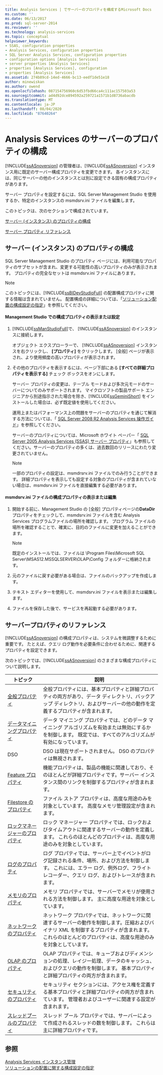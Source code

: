 ```yaml
---
title: Analysis Services | でサーバーのプロパティを構成するMicrosoft Docs
ms.custom: ''
ms.date: 06/13/2017
ms.prod: sql-server-2014
ms.reviewer: ''
ms.technology: analysis-services
ms.topic: conceptual
helpviewer_keywords:
- SSAS, configuration properties
- Analysis Services, configuration properties
- SQL Server Analysis Services, configuration properties
- configuration options [Analysis Services]
- server properties [Analysis Services]
- properties [Analysis Services], configuration
- properties [Analysis Services]
ms.assetid: 274b89cd-14ed-4666-bc13-eedf1de51e18
author: minewiskan
ms.author: owend
ms.openlocfilehash: 087154756960c6d53fbd66ca4c111ac157503a53
ms.sourcegitcommit: ad4d92dce894592a259721a1571b1d8736abacdb
ms.translationtype: MT
ms.contentlocale: ja-JP
ms.lasthandoff: 08/04/2020
ms.locfileid: "87640264"
---
```

# <a name="configure-server-properties-in-analysis-services"></a>Analysis Services のサーバーのプロパティの構成
  [!INCLUDE[ssASnoversion](../../includes/ssasnoversion-md.md)] の管理者は、[!INCLUDE[ssASnoversion](../../includes/ssasnoversion-md.md)] インスタンス用に既定のサーバー構成プロパティを変更できます。 各インスタンスには、同じサーバーの他のインスタンスとは別に設定できる固有の構成プロパティがあります。  
  
 サーバー プロパティを設定するには、SQL Server Management Studio を使用するか、特定のインスタンスの msmdsrv.ini ファイルを編集します。  
  
 このトピックは、次のセクションで構成されています。  
  
 [サーバー (インスタンス) のプロパティの構成](#bkmk_config)  
  
 [サーバー プロパティ リファレンス](#bkmk_ref)  
  
##  <a name="configure-server-instance-properties"></a><a name="bkmk_config"></a>サーバー (インスタンス) のプロパティの構成  
 SQL Server Management Studio のプロパティ ページには、利用可能なプロパティのサブセットが含まれ、変更する可能性の高いプロパティのみが表示されます。 プロパティの完全なセットは msmdsrv.ini ファイルにあります。  
  
> [!NOTE]  
>  このトピックには、[!INCLUDE[ssBIDevStudioFull](../../includes/ssbidevstudiofull-md.md)] の配置構成プロパティに関する情報は含まれていません。 配置構成の詳細については、「[ソリューション配置の構成設定の指定](../multidimensional-models/deployment-script-files-solution-deployment-config-settings.md)」を参照してください。  
  
#### <a name="view-or-set-configuration-properties-in-management-studio"></a>Management Studio での構成プロパティの表示または設定  
  
1.  [!INCLUDE[ssManStudioFull](../../includes/ssmanstudiofull-md.md)]で、 [!INCLUDE[ssASnoversion](../../includes/ssasnoversion-md.md)] のインスタンスに接続します。  
  
     オブジェクト エクスプローラーで、 [!INCLUDE[ssASnoversion](../../includes/ssasnoversion-md.md)] インスタンスを右クリックし、 **[プロパティ]** をクリックします。 [全般] ページが表示され、より使用頻度の高いプロパティが表示されます。  
  
2.  その他のプロパティを表示するには、ページ下部にある **[すべての詳細プロパティを表示する]** チェック ボックスをオンにします。  
  
     サーバー プロパティの変更は、テーブル モードおよび多次元モードのサーバーについてのみサポートされます。 マイクロソフトの製品サポート エンジニアから別途指示された場合を除き、[!INCLUDE[ssGeminiShort](../../includes/ssgeminishort-md.md)] をインストールした場合は、必ず既定値を使用してください。  
  
     運用上またはパフォーマンス上の問題をサーバーのプロパティを通じて解消する方法については、「 [SQL Server 2008 R2 Analysis Services 操作ガイド](https://go.microsoft.com/fwlink/?LinkID=225539)」を参照してください。  
  
     サーバーのプロパティについては、Microsoft ホワイト ペーパー「 [SQL Server 2005 Analysis Services (SSAS) サーバー プロパティ](https://go.microsoft.com/fwlink/?LinkID=199102)」も参照してください。サーバーのプロパティの多くは、過去数回のリリースにわたり変更されていません。  
  
    > [!NOTE]  
    >  一部のプロパティの設定は、msmdrsrv.ini ファイルでのみ行うことができます。 詳細プロパティを表示しても設定する対象のプロパティが含まれていない場合は、msmdsrv.ini ファイルを直接編集する必要があります。  
  
#### <a name="view-or-edit-configuration-properties-in-the-msmdsrvini-file"></a>msmdsrv.ini ファイルの構成プロパティの表示または編集  
  
1.  開始する前に、Management Studio の [全般] プロパティページの**DataDir**プロパティをチェックして、msmdsrv.ini ファイルを含む Analysis Services プログラムファイルの場所を確認します。 プログラム ファイルの場所を確認することで、確実に、目的のファイルに変更を加えることができます。  
  
    > [!NOTE]  
    >  既定のインストールでは、ファイルは \Program Files\Microsoft SQL Server\MSAS12.MSSQLSERVER\OLAP\Config フォルダーに格納されます。  
  
2.  元のファイルに戻す必要がある場合は、ファイルのバックアップを作成します。  
  
3.  テキスト エディターを使用して、msmdsrv.ini ファイルを表示または編集します。  
  
4.  ファイルを保存した後で、サービスを再起動する必要があります。  
  
##  <a name="server-property-reference"></a><a name="bkmk_ref"></a>サーバープロパティのリファレンス  
 [!INCLUDE[ssASnoversion](../../includes/ssasnoversion-md.md)] の構成プロパティは、システムを微調整するために重要です。 たとえば、クエリ ログ動作を必要条件に合わせるために、関連するプロパティを設定できます。  
  
 次のトピックでは、[!INCLUDE[ssASnoversion](../../includes/ssasnoversion-md.md)] のさまざまな構成プロパティについて説明します。  
  
|トピック|説明|  
|-----------|-----------------|  
|[全般プロパティ](general-properties.md)|全般プロパティには、基本プロパティと詳細プロパティの両方があり、データ ディレクトリ、バックアップ ディレクトリ、およびサーバーの他の動作を定義するプロパティが含まれます。|  
|[データマイニングプロパティ](data-mining-properties.md)|データ マイニング プロパティでは、どのデータ マイニング アルゴリズムを有効または無効にするかを制御します。 既定では、すべてのアルゴリズムが有効になっています。|  
|DSO|DSO は現在サポートされません。 DSO のプロパティは無視されます。|  
|[Feature プロパティ](feature-properties.md)|機能プロパティは、製品の機能に関連しており、そのほとんどが詳細プロパティです。サーバー インスタンス間のリンクを制御するプロパティが含まれます。|  
|[Filestore のプロパティ](filestore-properties.md)|ファイル ストア プロパティは、高度な用途のみを対象としています。 高度なメモリ管理設定が含まれます。|  
|[ロックマネージャーのプロパティ](lock-manager-properties.md)|ロック マネージャー プロパティでは、ロックおよびタイムアウトに関連するサーバーの動作を定義します。 これらのほとんどのプロパティは、高度な用途のみを対象としています。|  
|[ログのプロパティ](log-properties.md)|ログ プロパティでは、サーバー上でイベントがログ記録される条件、場所、および方法を制御します。 これには、エラー ログ、例外ログ、フライト レコーダー、クエリ ログ、およびトレースが含まれます。|  
|[メモリのプロパティ](memory-properties.md)|メモリ プロパティでは、サーバーでメモリが使用される方法を制御します。 主に高度な用途を対象としています。|  
|[ネットワークのプロパティ](network-properties.md)|ネットワーク プロパティでは、ネットワークに関連するサーバーの動作を制御します。圧縮およびバイナリ XML を制御するプロパティが含まれます。 これらのほとんどのプロパティは、高度な用途のみを対象としています。|  
|[OLAP のプロパティ](olap-properties.md)|OLAP プロパティでは、キューブおよびディメンションの処理、レイジー処理、データのキャッシュ、およびクエリの動作を制御します。 基本プロパティと詳細プロパティの両方が含まれます。|  
|[セキュリティのプロパティ](security-properties.md)|セキュリティ セクションには、アクセス権を定義する基本プロパティと詳細プロパティの両方が含まれています。 管理者およびユーザーに関連する設定が含まれます。|  
|[スレッドプールのプロパティ](thread-pool-properties.md)|スレッド プール プロパティでは、サーバーによって作成されるスレッドの数を制御します。 これらは主に詳細プロパティです。|  
  
## <a name="see-also"></a>参照  
 [Analysis Services インスタンス管理](../instances/analysis-services-instance-management.md)   
 [ソリューションの配置に関する構成設定の指定](../multidimensional-models/deployment-script-files-solution-deployment-config-settings.md)  
  
  
